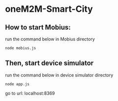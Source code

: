 # oneM2M-Smart-City

## How to start Mobius:
run the command below in Mobius directory  
``` console
node mobius.js
```  
## Then, start device simulator
run the command below in device simulator directory  
```console
node app.js  
```  
go to url: localhost:8369


